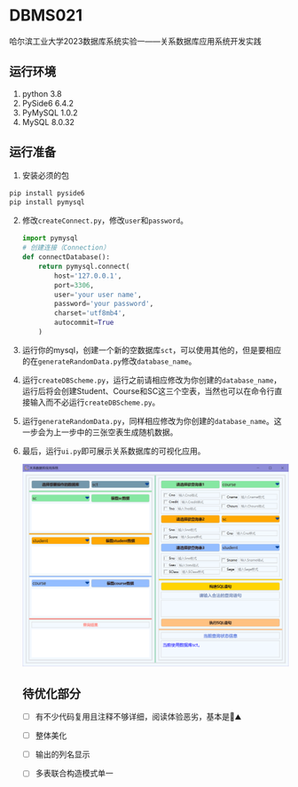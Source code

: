 # DBMS021
哈尔滨工业大学2023数据库系统实验一——关系数据库应用系统开发实践
## 运行环境
1. python 3.8
2. PySide6 6.4.2
3. PyMySQL 1.0.2
4. MySQL 8.0.32

## 运行准备

1. 安装必须的包

```python
pip install pyside6
pip install pymysql
```

2. 修改`createConnect.py`，修改`user`和`password`。

   ```python
   import pymysql
   # 创建连接（Connection）
   def connectDatabase():
       return pymysql.connect(
           host='127.0.0.1',
           port=3306,
           user='your user name',
           password='your password',
           charset='utf8mb4',
           autocommit=True
       )
   ```

3. 运行你的mysql，创建一个新的空数据库`sct`，可以使用其他的，但是要相应的在`generateRandomData.py`修改`database_name`。

4. 运行`createDBScheme.py`，运行之前请相应修改为你创建的`database_name`，运行后将会创建Student、Course和SC这三个空表，当然也可以在命令行直接输入而不必运行`createDBScheme.py`。

5. 运行`generateRandomData.py`，同样相应修改为你创建的`database_name`。这一步会为上一步中的三张空表生成随机数据。

6. 最后，运行`ui.py`即可展示关系数据库的可视化应用。

   <img src="images\gui.png" style="zoom: 50%;" />

   ## 待优化部分
   
   + [ ] 有不少代码复用且注释不够详细，阅读体验恶劣，基本是💩⛰
   + [ ] 整体美化
   + [ ] 输出的列名显示
   + [ ] 多表联合构造模式单一

